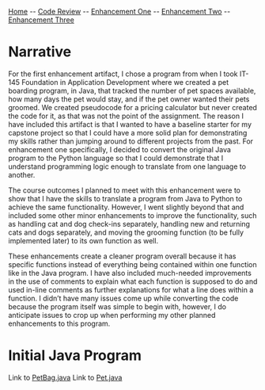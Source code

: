 [Home](README.md) -- [Code Review](CodeReview.md) -- [Enhancement One](enhancement1.md) -- [Enhancement Two](enhancement2.md) -- [Enhancement Three](enhancement3.md)

# Narrative
<p>For the first enhancement artifact, I chose a program from when I took IT-145 Foundation in Application Development where we created a pet boarding program, in Java, that tracked the number of pet spaces available, how many days the pet would stay, and if the pet owner wanted their pets groomed. We created pseudocode for a pricing calculator but never created the code for it, as that was not the point of the assignment. The reason I have included this artifact is that I wanted to have a baseline starter for my capstone project so that I could have a more solid plan for demonstrating my skills rather than jumping around to different projects from the past. For enhancement one specifically, I decided to convert the original Java program to the Python language so that I could demonstrate that I understand programming logic enough to translate from one language to another.</p> 

<p>The course outcomes I planned to meet with this enhancement were to show that I have the skills to translate a program from Java to Python to achieve the same functionality. However, I went slightly beyond that and included some other minor enhancements to improve the functionality, such as handling cat and dog check-ins separately, handling new and returning cats and dogs separately, and moving the grooming function (to be fully implemented later) to its own function as well.</p> 

<p>These enhancements create a cleaner program overall because it has specific functions instead of everything being contained within one function like in the Java program. I have also included much-needed improvements in the use of comments to explain what each function is supposed to do and used in-line comments as further explanations for what a line does within a function. I didn’t have many issues come up while converting the code because the program itself was simple to begin with, however, I do anticipate issues to crop up when performing my other planned enhancements to this program.</p> 

# Initial Java Program
Link to [PetBag.java](https://github.com/Crowemium/Crowemium.github.io/blob/main/Initial%20Java%20Program/PetBoarding/src/PetBag/PetBag.java)
Link to [Pet.java]()
